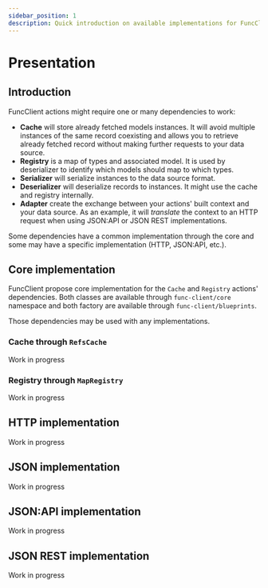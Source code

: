 ```yaml
---
sidebar_position: 1
description: Quick introduction on available implementations for FuncClient.
---
```


# Presentation

## Introduction

FuncClient actions might require one or many dependencies to work:

-   **Cache** will store already fetched models instances. It will avoid
    multiple instances of the same record coexisting and allows you to retrieve
    already fetched record without making further requests to your data source.
-   **Registry** is a map of types and associated model. It is used by
    deserializer to identify which models should map to which types.
-   **Serializer** will serialize instances to the data source format.
-   **Deserializer** will deserialize records to instances. It might use the
    cache and registry internally.
-   **Adapter** create the exchange between your actions' built context and your
    data source. As an example, it will _translate_ the context to an HTTP
    request when using JSON:API or JSON REST implementations.

Some dependencies have a common implementation through the core and some may
have a specific implementation (HTTP, JSON:API, etc.).

## Core implementation

FuncClient propose core implementation for the `Cache` and `Registry` actions'
dependencies. Both classes are available through `func-client/core` namespace
and both factory are available through `func-client/blueprints`.

Those dependencies may be used with any implementations.

### Cache through `RefsCache`

<span className="chip chip--primary">Work in progress</span>

### Registry through `MapRegistry`

<span className="chip chip--primary">Work in progress</span>

## HTTP implementation

<span className="chip chip--primary">Work in progress</span>

## JSON implementation

<span className="chip chip--primary">Work in progress</span>

## JSON:API implementation

<span className="chip chip--primary">Work in progress</span>

## JSON REST implementation

<span className="chip chip--primary">Work in progress</span>
